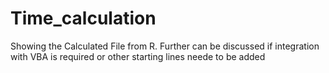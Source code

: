 # Time_calculation

Showing the Calculated File from R. Further can be discussed if integration with VBA is required or other starting lines neede to be added
